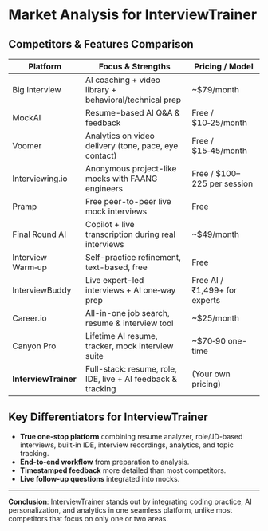 
# Market Analysis for InterviewTrainer

## Competitors & Features Comparison

| Platform             | Focus & Strengths                                                | Pricing / Model                        |
|----------------------|------------------------------------------------------------------|----------------------------------------|
| Big Interview        | AI coaching + video library + behavioral/technical prep          | ~$79/month                             |
| MockAI               | Resume-based AI Q&A & feedback                                   | Free / $10‑25/month                    |
| Voomer               | Analytics on video delivery (tone, pace, eye contact)            | Free / $15‑45/month                    |
| Interviewing.io      | Anonymous project-like mocks with FAANG engineers                | Free / $100–225 per session            |
| Pramp                | Free peer-to-peer live mock interviews                           | Free                                   |
| Final Round AI       | Copilot + live transcription during real interviews              | ~$49/month                             |
| Interview Warm‑up    | Self-practice refinement, text-based, free                       | Free                                   |
| InterviewBuddy       | Live expert-led interviews + AI one‑way prep                     | Free AI / ₹1,499+ for experts          |
| Career.io            | All-in-one job search, resume & interview tool                   | ~$25/month                             |
| Canyon Pro           | Lifetime AI resume, tracker, mock interview suite                | ~$70‑90 one-time                       |
| **InterviewTrainer** | Full-stack: resume, role, IDE, live + AI feedback & tracking     | (Your own pricing)                     |

## Key Differentiators for InterviewTrainer
- **True one-stop platform** combining resume analyzer, role/JD-based interviews, built-in IDE, interview recordings, analytics, and topic tracking.
- **End-to-end workflow** from preparation to analysis.
- **Timestamped feedback** more detailed than most competitors.
- **Live follow-up questions** integrated into mocks.

---
**Conclusion**: InterviewTrainer stands out by integrating coding practice, AI personalization, and analytics in one seamless platform, unlike most competitors that focus on only one or two areas.
